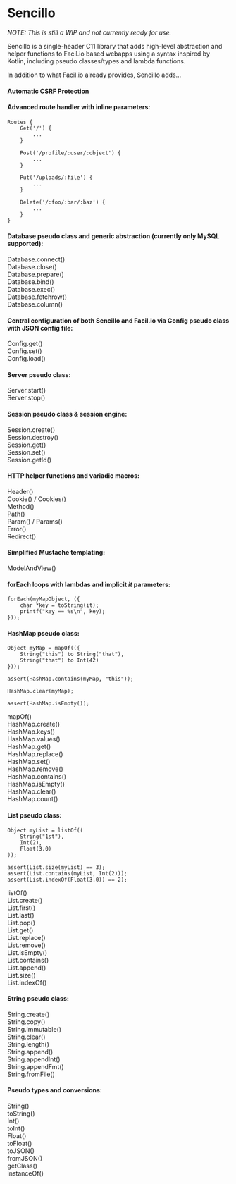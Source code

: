 # Sencillo

_NOTE: This is still a WIP and not currently ready for use._

Sencillo is a single-header C11 library that adds high-level abstraction and helper functions to Facil.io based webapps using a syntax inspired by Kotlin, including pseudo classes/types and lambda functions.

In addition to what Facil.io already provides, Sencillo adds...

#### Automatic CSRF Protection

#### Advanced route handler with inline parameters:
```
Routes {
    Get('/') { 
        ... 
    }
    
    Post('/profile/:user/:object') { 
        ...
    }
    
    Put('/uploads/:file') { 
        ... 
    }
    
    Delete('/:foo/:bar/:baz') { 
        ... 
    }
}
```
#### Database pseudo class and generic abstraction (currently only MySQL supported):
Database.connect()  
Database.close()  
Database.prepare()  
Database.bind()  
Database.exec()  
Database.fetchrow()  
Database.column()  

#### Central configuration of both Sencillo and Facil.io via Config pseudo class with JSON config file:
Config.get()  
Config.set()  
Config.load()  

#### Server pseudo class:
Server.start()  
Server.stop()  

#### Session pseudo class & session engine:
Session.create()  
Session.destroy()  
Session.get()  
Session.set()  
Session.getId()  

#### HTTP helper functions and variadic macros:
Header()  
Cookie() / Cookies()  
Method()  
Path()  
Param() / Params()  
Error()  
Redirect()  

#### Simplified Mustache templating:
ModelAndView()  

#### forEach loops with lambdas and implicit _it_ parameters:
```
forEach(myMapObject, ({
    char *key = toString(it);
    printf("key == %s\n", key);
}));
```

#### HashMap pseudo class:
```
Object myMap = mapOf(({
    String("this") to String("that"),
    String("that") to Int(42)
}));

assert(HashMap.contains(myMap, "this"));

HashMap.clear(myMap);

assert(HashMap.isEmpty());
```
mapOf()  
HashMap.create()  
HashMap.keys()  
HashMap.values()  
HashMap.get()  
HashMap.replace()  
HashMap.set()  
HashMap.remove()  
HashMap.contains()  
HashMap.isEmpty()  
HashMap.clear()  
HashMap.count()  

#### List pseudo class:
```
Object myList = listOf((
    String("1st"), 
    Int(2), 
    Float(3.0) 
));

assert(List.size(myList) == 3);
assert(List.contains(myList, Int(2)));
assert(List.indexOf(Float(3.0)) == 2);
```
listOf()  
List.create()  
List.first()  
List.last()  
List.pop()  
List.get()  
List.replace()  
List.remove()  
List.isEmpty()  
List.contains()  
List.append()  
List.size()  
List.indexOf()  

#### String pseudo class:
String.create()  
String.copy()  
String.immutable()  
String.clear()  
String.length()  
String.append()  
String.appendInt()  
String.appendFmt()  
String.fromFile()  

#### Pseudo types and conversions:
String()  
toString()  
Int()  
toInt()  
Float()  
toFloat()  
toJSON()  
fromJSON()  
getClass()  
instanceOf()  
